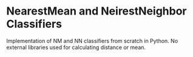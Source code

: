 # NearestMean and NeirestNeighbor Classifiers

Implementation of NM and NN classifiers from scratch in Python. No external libraries used for calculating distance or mean.